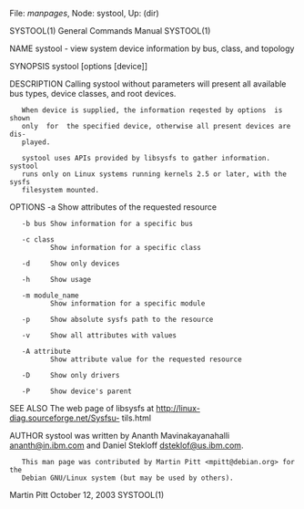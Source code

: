 File: *manpages*,  Node: systool,  Up: (dir)

SYSTOOL(1)                  General Commands Manual                 SYSTOOL(1)



NAME
       systool - view system device information by bus, class, and topology


SYNOPSIS
       systool [options [device]]


DESCRIPTION
       Calling  systool  without  parameters  will  present  all available bus
       types, device classes, and root devices.

       When device is supplied, the information reqested by options  is  shown
       only  for  the specified device, otherwise all present devices are dis-
       played.

       systool uses APIs provided by libsysfs to gather information.   systool
       runs only on Linux systems running kernels 2.5 or later, with the sysfs
       filesystem mounted.


OPTIONS
       -a     Show attributes of the requested resource

       -b bus Show information for a specific bus

       -c class
              Show information for a specific class

       -d     Show only devices

       -h     Show usage

       -m module_name
              Show information for a specific module

       -p     Show absolute sysfs path to the resource

       -v     Show all attributes with values

       -A attribute
              Show attribute value for the requested resource

       -D     Show only drivers

       -P     Show device's parent


SEE ALSO
       The web page of libsysfs  at  http://linux-diag.sourceforge.net/Sysfsu-
       tils.html


AUTHOR
       systool was written by Ananth Mavinakayanahalli <ananth@in.ibm.com> and
       Daniel Stekloff <dsteklof@us.ibm.com>.

       This man page was contributed by Martin Pitt <mpitt@debian.org> for the
       Debian GNU/Linux system (but may be used by others).



Martin Pitt                    October 12, 2003                     SYSTOOL(1)
